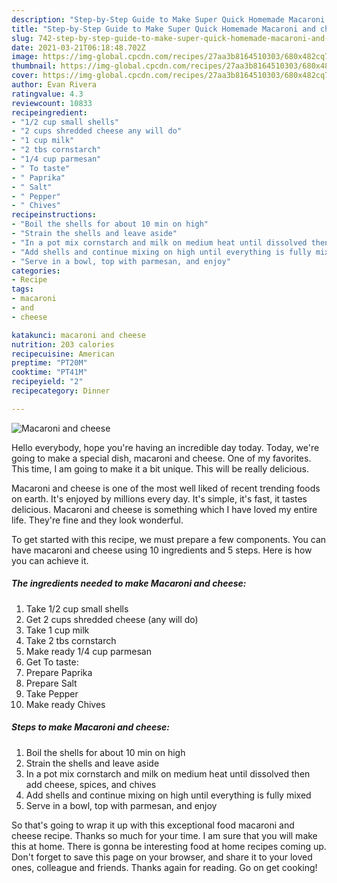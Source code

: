 ```yaml
---
description: "Step-by-Step Guide to Make Super Quick Homemade Macaroni and cheese"
title: "Step-by-Step Guide to Make Super Quick Homemade Macaroni and cheese"
slug: 742-step-by-step-guide-to-make-super-quick-homemade-macaroni-and-cheese
date: 2021-03-21T06:18:48.702Z
image: https://img-global.cpcdn.com/recipes/27aa3b8164510303/680x482cq70/macaroni-and-cheese-recipe-main-photo.jpg
thumbnail: https://img-global.cpcdn.com/recipes/27aa3b8164510303/680x482cq70/macaroni-and-cheese-recipe-main-photo.jpg
cover: https://img-global.cpcdn.com/recipes/27aa3b8164510303/680x482cq70/macaroni-and-cheese-recipe-main-photo.jpg
author: Evan Rivera
ratingvalue: 4.3
reviewcount: 10833
recipeingredient:
- "1/2 cup small shells"
- "2 cups shredded cheese any will do"
- "1 cup milk"
- "2 tbs cornstarch"
- "1/4 cup parmesan"
- " To taste"
- " Paprika"
- " Salt"
- " Pepper"
- " Chives"
recipeinstructions:
- "Boil the shells for about 10 min on high"
- "Strain the shells and leave aside"
- "In a pot mix cornstarch and milk on medium heat until dissolved then add cheese, spices, and chives"
- "Add shells and continue mixing on high until everything is fully mixed"
- "Serve in a bowl, top with parmesan, and enjoy"
categories:
- Recipe
tags:
- macaroni
- and
- cheese

katakunci: macaroni and cheese 
nutrition: 203 calories
recipecuisine: American
preptime: "PT20M"
cooktime: "PT41M"
recipeyield: "2"
recipecategory: Dinner

---
```



![Macaroni and cheese](https://img-global.cpcdn.com/recipes/27aa3b8164510303/680x482cq70/macaroni-and-cheese-recipe-main-photo.jpg)

Hello everybody, hope you're having an incredible day today. Today, we're going to make a special dish, macaroni and cheese. One of my favorites. This time, I am going to make it a bit unique. This will be really delicious.



Macaroni and cheese is one of the most well liked of recent trending foods on earth. It's enjoyed by millions every day. It's simple, it's fast, it tastes delicious. Macaroni and cheese is something which I have loved my entire life. They're fine and they look wonderful.


To get started with this recipe, we must prepare a few components. You can have macaroni and cheese using 10 ingredients and 5 steps. Here is how you can achieve it.

<!--inarticleads1-->

##### The ingredients needed to make Macaroni and cheese:

1. Take 1/2 cup small shells
1. Get 2 cups shredded cheese (any will do)
1. Take 1 cup milk
1. Take 2 tbs cornstarch
1. Make ready 1/4 cup parmesan
1. Get  To taste:
1. Prepare  Paprika
1. Prepare  Salt
1. Take  Pepper
1. Make ready  Chives




<!--inarticleads2-->

##### Steps to make Macaroni and cheese:

1. Boil the shells for about 10 min on high
1. Strain the shells and leave aside
1. In a pot mix cornstarch and milk on medium heat until dissolved then add cheese, spices, and chives
1. Add shells and continue mixing on high until everything is fully mixed
1. Serve in a bowl, top with parmesan, and enjoy




So that's going to wrap it up with this exceptional food macaroni and cheese recipe. Thanks so much for your time. I am sure that you will make this at home. There is gonna be interesting food at home recipes coming up. Don't forget to save this page on your browser, and share it to your loved ones, colleague and friends. Thanks again for reading. Go on get cooking!
